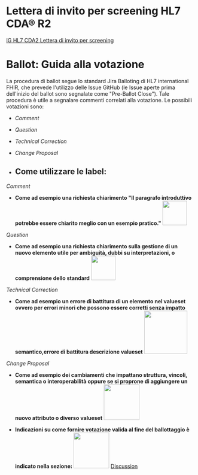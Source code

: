 # Lettera di invito per screening HL7 CDA® R2

[IG HL7 CDA2 Lettera di invito per screening](https://hl7itig.art-decor.pub/hl7itig-html-20250623T101200/tmp-2.16.840.1.113883.2.9.10.1.14.1-2025-05-20T110241.html) 

# Ballot: Guida alla votazione
La procedura di ballot segue lo standard Jira Balloting di HL7 international FHIR, che prevede l'utilizzo delle Issue GitHub (le Issue aperte prima dell'inizio del ballot sono segnalate come "Pre-Ballot Close"). Tale procedura è utile a segnalare commenti correlati alla votazione. 
Le possibili votazioni sono: 
- *Comment*
- *Question*
- *Technical Correction*
- *Change Proposal*

- ## Come utilizzare le label:

*Comment*
- **Come ad esempio una richiesta chiarimento "Il paragrafo introduttivo potrebbe essere chiarito meglio con un esempio pratico."** <img src="input/images/quest.png" width="65" alt=""/>

*Question*
- **Come ad esempio una richiesta chiarimento sulla gestione di un nuovo elemento utile per ambiguità, dubbi su interpretazioni, o comprensione dello standard** <img src="input/images/quest.png" width="65" alt=""/>

*Technical Correction* 
- **Come ad esempio un errore di battitura di un elemento nel valueset ovvero per errori minori che possono essere corretti senza impatto semantico,errore di battitura descrizione valueset** <img src="input/images/tech.png" width="115" alt=""/>
 
*Change Proposal*
- **Come ad esempio dei cambiamenti che impattano struttura, vincoli, semantica o interoperabilità oppure se si proprone di aggiungere un nuovo attributo o diverso valueset** <img src="input/images/change pro.png" width="95" alt=""/>

- **Indicazioni su come fornire votazione valida al fine del ballottaggio è indicato nella sezione:** <img src="input/images/change pro.png" width="95" alt=""/>
  [Discussion](https://github.com/hl7-it/Lettera-di-invito-per-screening/discussions.html) 
